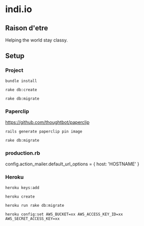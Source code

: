 # indi.io

## Raison d'etre

Helping the world stay classy.

## Setup

### Project

`bundle install`

`rake db:create`

`rake db:migrate`

### Paperclip

https://github.com/thoughtbot/paperclip

`rails generate paperclip pin image`

`rake db:migrate`

### production.rb

config.action_mailer.default_url_options = { host: 'HOSTNAME' }

### Heroku

`heroku keys:add`

`heroku create`

`heroku run rake db:migrate`

`heroku config:set AWS_BUCKET=xx AWS_ACCESS_KEY_ID=xx AWS_SECRET_ACCESS_KEY=xx`